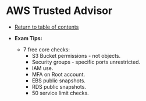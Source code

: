 # AWS Trusted Advisor

* [Return to table of contents](../../../README.md)

* **Exam Tips:**
  * 7 free core checks:
    * S3 Bucket permissions - not objects.
    * Security groups - specific ports unrestricted.
    * IAM use.
    * MFA on Root account.
    * EBS public snapshots.
    * RDS public snapshots.
    * 50 service limit checks.